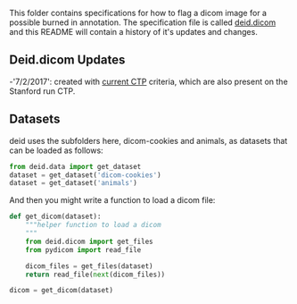 This folder contains specifications for how to flag a dicom image for a possible burned in annotation. The specification file is called [deid.dicom](deid.dicom) and this README will contain a history of it's updates and changes.

## Deid.dicom Updates
 -'7/2/2017': created with [current CTP](https://github.com/johnperry/CTP/blob/8a3c595b60442e6d74aec4098eaed5dcf8ff8770/source/files/examples/example-dicom-pixel-anonymizer.script) criteria, which are also present on the Stanford run CTP.


## Datasets

deid uses the subfolders here, dicom-cookies and animals, as datasets that can be loaded
as follows:

```python
from deid.data import get_dataset
dataset = get_dataset('dicom-cookies')
dataset = get_dataset('animals')
```

And then you might write a function to load a dicom file:


```python
def get_dicom(dataset):
    """helper function to load a dicom
    """
    from deid.dicom import get_files
    from pydicom import read_file

    dicom_files = get_files(dataset)
    return read_file(next(dicom_files))

dicom = get_dicom(dataset)
```
